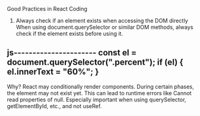  Good Practices in React Coding

1. Always check if an element exists when accessing the DOM directly
When using document.querySelector or similar DOM methods, always check if the element exists before using it.

js----------------------
const el = document.querySelector(".percent");
if (el) {
  el.innerText = "60%";
}
------------------------
Why?
React may conditionally render components.
During certain phases, the element may not exist yet.
This can lead to runtime errors like Cannot read properties of null.
Especially important when using querySelector, getElementById, etc., and not useRef.

